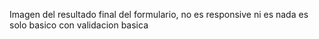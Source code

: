 Imagen del resultado final del formulario, no es responsive ni es nada es solo basico con validacion basica
